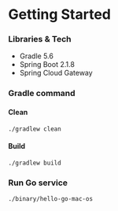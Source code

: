 # Getting Started

### Libraries & Tech
* Gradle 5.6
* Spring Boot 2.1.8
* Spring Cloud Gateway

### Gradle command
#### Clean
```shell script
./gradlew clean
```
#### Build
```shell script
./gradlew build
```
### Run Go service
```shell script
./binary/hello-go-mac-os
```